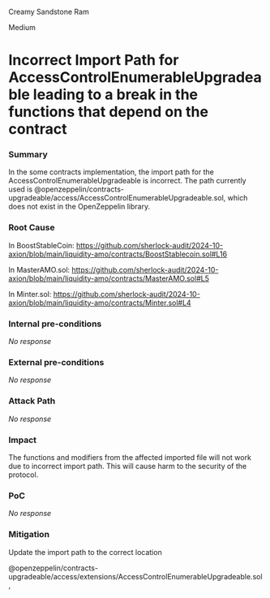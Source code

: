 Creamy Sandstone Ram

Medium

# Incorrect Import Path for AccessControlEnumerableUpgradeable leading to a break in the functions that depend on the contract

### Summary

In the some contracts implementation, the import path for the AccessControlEnumerableUpgradeable is incorrect. The path currently used is @openzeppelin/contracts-upgradeable/access/AccessControlEnumerableUpgradeable.sol, which does not exist in the OpenZeppelin library.

### Root Cause

In BoostStableCoin: https://github.com/sherlock-audit/2024-10-axion/blob/main/liquidity-amo/contracts/BoostStablecoin.sol#L16

In MasterAMO.sol: https://github.com/sherlock-audit/2024-10-axion/blob/main/liquidity-amo/contracts/MasterAMO.sol#L5

In Minter.sol: https://github.com/sherlock-audit/2024-10-axion/blob/main/liquidity-amo/contracts/Minter.sol#L4


### Internal pre-conditions

_No response_

### External pre-conditions

_No response_

### Attack Path

_No response_

### Impact

The functions and modifiers from the affected imported file will not work due to incorrect import path. This will cause harm to the security of the protocol.

### PoC

_No response_

### Mitigation

Update the import path to the correct location

@openzeppelin/contracts-upgradeable/access/extensions/AccessControlEnumerableUpgradeable.sol,